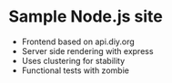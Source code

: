 # Sample Node.js site

- Frontend based on api.diy.org
- Server side rendering with express
- Uses clustering for stability
- Functional tests with zombie


